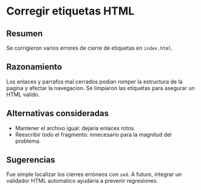 # Corregir etiquetas HTML

## Resumen
Se corrigieron varios errores de cierre de etiquetas en `index.html`.

## Razonamiento
Los enlaces y parrafos mal cerrados podian romper la estructura de la pagina y afectar la navegacion. Se limpiaron las etiquetas para asegurar un HTML valido.

## Alternativas consideradas
- Mantener el archivo igual: dejaria enlaces rotos.
- Reescribir todo el fragmento: innecesario para la magnitud del problema.

## Sugerencias
Fue simple localizar los cierres erróneos con `sed`. A futuro, integrar un validador HTML automatico ayudaria a prevenir regresiones.

